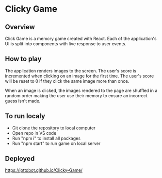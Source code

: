 # Clicky Game

## Overview

Click Game is a memory game created with React. Each of the application's UI is split into components with live response to user events.

## How to play

The application renders images to the screen. The user's score is incremented when clicking on an image for the first time. The user's score will be reset to 0 if they click the same image more than once.

When an image is clicked, the images rendered to the page are shuffled in a random order making the user use their memory to ensure an incorrect guess isn't made.

## To run localy

* Git clone the repository to local computer
* Open repo in VS code
* Run "npm i" to install all packages
* Run "npm start" to run game on local server

## Deployed
https://jottobot.github.io/Clicky-Game/